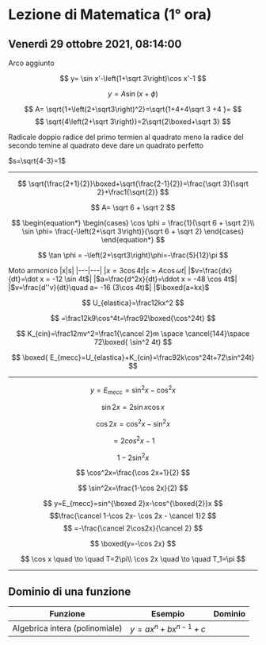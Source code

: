 #  Lezione di Matematica (1° ora)
## Venerdì 29 ottobre 2021, 08:14:00


Arco  aggiunto

$$
y= \sin x'-\left(1+\sqrt 3\right)\cos x'-1
$$

$$
y=A\sin(x+\phi)
$$

$$
A= \sqrt{1+\left(2+\sqrt3\right)^2}=\sqrt{1+4+4\sqrt 3 +4 }=
$$
$$
\sqrt{4\left(2+\sqrt 3\right)}=2\sqrt{2\boxed+\sqrt 3}
$$

Radicale doppio radice del primo termien al quadrato meno la radice del secondo temine al quadrato deve dare un quadrato perfetto


$s=\sqrt{4-3}=1$

---

$$
\sqrt{\frac{2+1}{2}}\boxed+\sqrt{\frac{2-1}{2}}=\frac{\sqrt 3}{\sqrt 2}+\frac1{\sqrt{2}}
$$


$$
A= \sqrt 6 + \sqrt 2
$$


$$
\begin{equation*} \begin{cases} 
\cos \phi = \frac{1}{\sqrt 6 + \sqrt 2}\\
\sin \phi= \frac{-\left(2+\sqrt 3\right)}{\sqrt 6 + \sqrt 2}
\end{cases} \end{equation*}
$$

$$
\tan \phi = -\left(2+\sqrt3\right)\phi=-\frac{5}{12}\pi
$$


Moto armonico
|x|s|
|---|---|
|$x=3\cos 4t$|$s=A\cos \omega t$|
|$v=\frac{dx}{dt}=\dot x = -12 \sin 4t$|
|$a=\frac{d^2x}{dt}=\ddot x = -48 \cos 4t$|
|$v=\frac{d''v}{dt}\quad a= -16 (3\cos 4t)$|
|$\boxed{a=kx}$



$$
U_{elastica}=\frac12kx^2
$$

$$
=\frac12k9\cos^4t=\frac92\boxed{\cos^24t}
$$


$$
K_{cin}=\frac12mv^2=\frac1{\cancel 2}m \space \cancel{144}\space 72\boxed{ \sin^2 4t}
$$


$$
\boxed{
E_{mecc}=U_{elastica}+K_{cin}=\frac92k\cos^24t+72\sin^24t}
$$




---


$$
y= E_{mecc}=\sin^2x-\cos^2x
$$




$$
\sin 2x= 2\sin x\cos x
$$


$$
\cos 2x=\cos^2x-\sin^2x
$$

$$
=2cos^2x-1
$$


$$
1-2\sin^2x
$$


$$
\cos^2x=\frac{\cos 2x+1}{2}
$$

$$
\sin^2x=\frac{1-\cos 2x}{2}
$$



$$
y=E_{mecc}=sin^{\boxed 2}x-\cos^{\boxed{2}}x
$$
$$\frac{\cancel 1-\cos 2x- \cos 2x - \cancel 1}2
$$
$$
=-\frac{\cancel 2\cos2x}{\cancel 2}
$$



$$
\boxed{y=-\cos 2x}
$$

$$
\cos x \quad \to \quad T=2\pi\\
\cos 2x \quad \to \quad T_1=\pi
$$



---

## Dominio di una funzione
|Funzione|Esempio|Dominio|
|---|---|---
|Algebrica intera (polinomiale)|$y=ax^n+bx^{n-1}+c$|
<!--stackedit_data:
eyJoaXN0b3J5IjpbMTc0OTMxNTE4NSwxMjUzMjc3ODU1LC02Nz
YxMTQ1MTksNjI3MzE2NjkxLC0yMTE1MDY3NTE3XX0=
-->